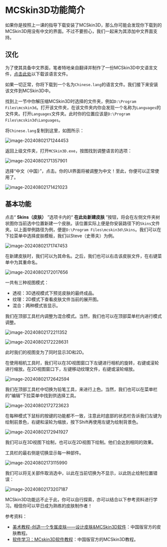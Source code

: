 # MCSkin3D功能简介

如果你是按照上一课的指导下载安装了MCSkin3D，那么你可能会发现你下载到的MCSkin3D用没有中文的界面。不过不要担心，我们一起来为其添加中文界面支持。

## 汉化

为了使其具备中文界面，笔者特地亲自翻译并制作了一份MCSkin3D中文语言文件，[点击此处](https://x19.fp.ps.netease.com/file/673dbaa496bcf2af0c87eda25gprBjCd05)以下载该语言文件。

如果一切正常，你将下载到一个名为`Chinese.lang`的语言文件。我们接下来安装该文件到MCSkin3D中。

找到上一节中你解压缩MCSkin3D时选择的文件夹，例如`D:\Program Files\mcskin3d`。打开该文件夹，在该文件夹内你会发现一个名称为`Languages`的文件夹。打开`Languages`文件夹。此时你的位置应该是`D:\Program Files\mcskin3d\Languages`。

将`Chinese.lang`复制到这里，如图所示：

![image-20240802171244453](./assets/image-20240802171244453-1722589965543-25.png)

返回上级文件夹，打开`MCSkin3D.exe`，按图找到调整语言的选项：

![image-20240802171357901](./assets/image-20240802171357901-1722590039396-27.png)

选择“中文（中国）”，点击。你的UI界面将被调整为中文！至此，你便可以正常使用了。

![image-20240802171421023](./assets/image-20240802171421023-1722590062493-29.png)

## 基本功能

点击“ **Skins（皮肤）** ”选项卡内的“ **在此处新建皮肤** ”按钮，将会在左侧文件夹树状图你当前选中位置新建一个皮肤。该位置实际上便是你安装路径下的`Skins`文件夹。以上面举例路径为例，便是`D:\Program Files\mcskin3d\Skins`。我们可以在下拉菜单中选择皮肤模板，我们以Steve（史蒂夫）为例。

![image-20240802171747453](./assets/image-20240802171747453-1722590269073-31.png)

在新建皮肤时，我们可以为其命名。之后，我们也可以右击该皮肤文件，在右键菜单中为其重命名。

![image-20240802172017656](./assets/image-20240802172017656-1722590419755-33.png)

一共有三种视图模式：

- 透视：3D透视模式下预览皮肤的最终成品。
- 纹理：2D模式下查看皮肤文件当前的展开图。
- 混合：两种模式皆显示。

我们在顶部工具栏内调整为混合模式。当然，我们也可以在顶部菜单栏内进行模式调整。

![image-20240802172211352](./assets/image-20240802172211352-1722590533004-35.png)

![image-20240802172228631](./assets/image-20240802172228631-1722590549455-37.png)

此时我们的视图变为了同时显示3D和2D。

在使用相机工具时，我们可以在3D视图窗口下左键进行相机的旋转，右键或滚轮进行缩放。在2D视图窗口下，左键移动纹理文件，右键或滚轮缩放。

![image-20240802172642594](./assets/image-20240802172642594-1722590803500-39.png)

我们在顶部工具栏中切换为铅笔工具，来进行上色。当然，我们也可以在菜单栏的“编辑”下拉菜单中找到供选择工具。

![image-20240802172723623](./assets/image-20240802172723623-1722590845046-43.png)

在每种模式下鼠标的按键的功能都不一致，注意此时底部的状态栏告诉我们左键为绘制前景色，右键和滚轮为缩放，按下Shift再使用左键为绘制背景色。

![image-20240802172941927](./assets/image-20240802172941927.png)

我们可以在3D视图下绘制，也可以在2D视图下绘制。他们会达到相同的效果。

工具栏的最右侧是切换显示每一种部件。

![image-20240802173115990](./assets/image-20240802173115990-1722591077740-45.png)

我们可以将无关部件取消选中，以此在当前切换为不显示，以此防止绘制位置错误：

![image-20240802173207187](./assets/image-20240802173207187.png)

MCSkin3D功能远不止于此，你可以自行探索，亦可以结合以下参考资料进行学习。相信你可以早日成为熟练的皮肤制作者！

参考资料：

- [美术教程-创造一个专属皮肤——设计皮肤&MCSkin3D软件](https://mc.163.com/dev/mcmanual/mc-dev/mconline/100-历史归档教程/40-%E7%BE%8E%E6%9C%AF%E6%95%99%E7%A8%8B/1.%E7%9A%AE%E8%82%A4%E6%95%99%E7%A8%8B/02.%E5%88%9B%E9%80%A0%E4%B8%80%E4%B8%AA%E4%B8%93%E5%B1%9E%E7%9A%AE%E8%82%A4.%E8%AE%BE%E8%AE%A1%E7%9A%AE%E8%82%A4&MCSKIN3D%E8%BD%AF%E4%BB%B6.html?catalog=1)：中国版官方的皮肤教程。
- [软件学习：MCskin3D软件教程](https://mc.163.com/dev/mcmanual/mc-dev/mconline/100-历史归档教程/60-%E6%88%91%E7%9A%84%E4%B8%96%E7%95%8C%E5%88%9B%E9%80%A0%E8%90%A5%E6%95%99%E7%A8%8B/%E7%9A%AE%E8%82%A4%E5%88%B6%E4%BD%9C%E5%9F%BA%E7%A1%80%E6%95%99%E7%A8%8B/5-%E8%BD%AF%E4%BB%B6%E5%AD%A6%E4%B9%A0%EF%BC%9AMCskin3D%E8%BD%AF%E4%BB%B6%E6%95%99%E7%A8%8B.html?catalog=1)：中国版官方的MCSkin3D教程。